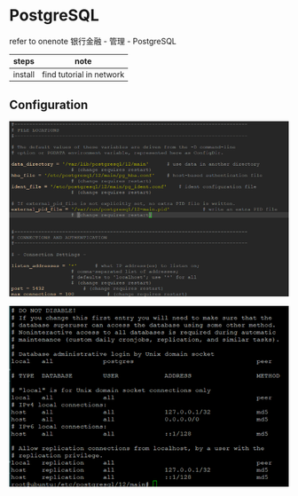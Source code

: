 # PostgreSQL
refer to onenote 银行金融 - 管理 - PostgreSQL

steps | note
------- | --------------
install | find tutorial in network


## Configuration

![diagram](postgresql_conf.png)

![diagram](pg_hba_conf.png)
